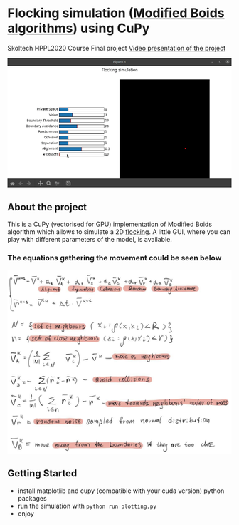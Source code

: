 # Flocking simulation ([Modified Boids algorithms](https://en.wikipedia.org/wiki/Boids)) using CuPy
Skoltech HPPL2020 Course Final project
[Video presentation of the project](https://youtu.be/BW3XSfYKM88)

![](./demo.gif)

## About the project
This is a CuPy (vectorised for GPU) implementation of Modified Boids algorithm which allows
to simulate a 2D [flocking](https://www.youtube.com/watch?v=V4f_1_r80RY).
A little GUI, where you can play with different
parameters of the model, is available.

### The equations gathering the movement could be seen below
![](./equations.jpg)

## Getting Started

- install matplotlib and cupy (compatible with your cuda version) python packages
- run the simulation with ```python run plotting.py```
- enjoy 
